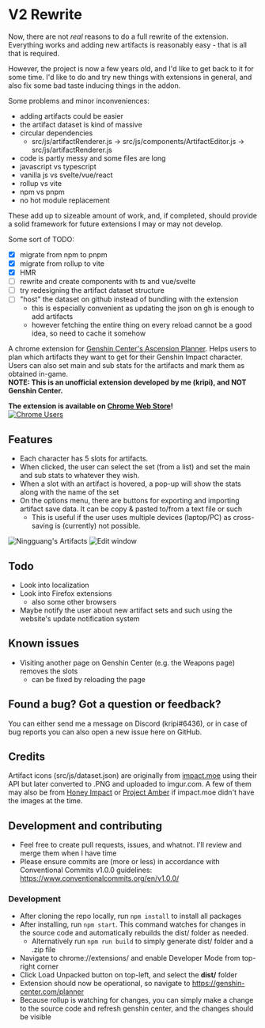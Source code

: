 # V2 Rewrite

Now, there are not *real* reasons to do a full rewrite of the extension.
Everything works and adding new artifacts is reasonably easy - that is all that is required.

However, the project is now a few years old, and I'd like to get back to it for some time.
I'd like to do and try new things with extensions in general, and also fix some bad taste inducing things in the addon.

Some problems and minor inconveniences:
- adding artifacts could be easier
- the artifact dataset is kind of massive
- circular dependencies
  - src/js/artifactRenderer.js -> src/js/components/ArtifactEditor.js -> src/js/artifactRenderer.js
- code is partly messy and some files are long
- javascript vs typescript
- vanilla js vs svelte/vue/react
- rollup vs vite
- npm vs pnpm
- no hot module replacement

These add up to sizeable amount of work, and, if completed, should provide a solid framework for future extensions I may or may not develop.

Some sort of TODO:
- [x] migrate from npm to pnpm
- [x] migrate from rollup to vite
- [x] HMR
- [ ] rewrite and create components with ts and vue/svelte
- [ ] try redesigning the artifact dataset structure
- [ ] "host" the dataset on github instead of bundling with the extension
  - this is especially convenient as updating the json on gh is enough to add artifacts
  - however fetching the entire thing on every reload cannot be a good idea, so need to cache it somehow

A chrome extension for [Genshin Center's Ascension Planner](https://genshin-center.com/planner). Helps users to plan which artifacts they want to get for their Genshin Impact character. Users can also set main and sub stats for the artifacts and mark them as obtained in-game.
<br>
**NOTE: This is an unofficial extension developed by me (kripi), and NOT Genshin Center.**

**The extension is available on [Chrome Web Store](https://chrome.google.com/webstore/detail/artifacts-for-genshin-pla/jleonalkkhbfeafkmfgofopiadjkalno)!**
<br>
[![Chrome Users](https://img.shields.io/endpoint?url=https://untitled-o1ez295tqzik.runkit.sh/)](https://chrome.google.com/webstore/detail/artifacts-for-genshin-cen/jleonalkkhbfeafkmfgofopiadjkalno)

## Features
- Each character has 5 slots for artifacts.
- When clicked, the user can select the set (from a list) and set the main and sub stats to whatever they wish.
- When a slot with an artifact is hovered, a pop-up will show the stats along with the name of the set
- On the options menu, there are buttons for exporting and importing artifact save data. It can be copy & pasted to/from a text file or such
  - This is useful if the user uses multiple devices (laptop/PC) as cross-saving is (currently) not possible.

![Ningguang's Artifacts](https://i.imgur.com/aZwUY54.png "Ningguang's Artifacts")
![Edit window](https://i.imgur.com/f2Kxnq7.png)

## Todo
- Look into localization
- Look into Firefox extensions
  - also some other browsers
- Maybe notify the user about new artifact sets and such using the website's update notification system

## Known issues
- Visiting another page on Genshin Center (e.g. the Weapons page) removes the slots
  - can be fixed by reloading the page

## Found a bug? Got a question or feedback?
You can either send me a message on Discord (kripi#6436), or in case of bug reports you can also open a new issue here on GitHub.

## Credits
Artifact icons (src/js/dataset.json) are originally from [impact.moe](https://impact.moe/) using their API but later converted to .PNG and uploaded to imgur.com.
A few of them may also be from [Honey Impact](https://genshin.honeyhunterworld.com/) or [Project Amber](https://ambr.top/en) if impact.moe didn't have the images at the time.

## Development and contributing
- Feel free to create pull requests, issues, and whatnot. I'll review and merge them when I have time
- Please ensure commits are (more or less) in accordance with Conventional Commits v1.0.0 guidelines: https://www.conventionalcommits.org/en/v1.0.0/

### Development
- After cloning the repo locally, run `npm install` to install all packages
- After installing, run `npm start`. This command watches for changes in the source code and automatically rebuilds the dist/ folder as needed.
  - Alternatively run `npm run build` to simply generate dist/ folder and a .zip file
- Navigate to chrome://extensions/ and enable Developer Mode from top-right corner
- Click Load Unpacked button on top-left, and select the **dist/** folder
- Extension should now be operational, so navigate to https://genshin-center.com/planner
- Because rollup is watching for changes, you can simply make a change to the source code and refresh genshin center, and the changes should be visible
